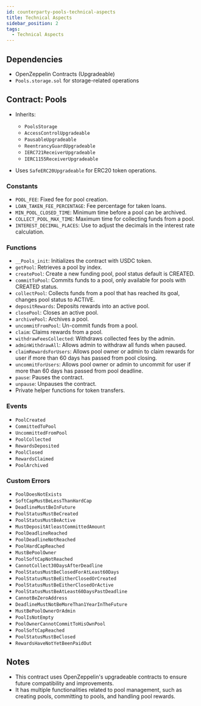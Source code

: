 ```yaml
---
id: counterparty-pools-technical-aspects
title: Technical Aspects
sidebar_position: 2
tags:
  - Technical Aspects
---
```


## Dependencies

- OpenZeppelin Contracts (Upgradeable)
- `Pools.storage.sol` for storage-related operations

## Contract: Pools

- Inherits:

  - `PoolsStorage`
  - `AccessControlUpgradeable`
  - `PausableUpgradeable`
  - `ReentrancyGuardUpgradeable`
  - `IERC721ReceiverUpgradeable`
  - `IERC1155ReceiverUpgradeable`

- Uses `SafeERC20Upgradeable` for ERC20 token operations.

### Constants

- `POOL_FEE`: Fixed fee for pool creation.
- `LOAN_TAKEN_FEE_PERCENTAGE`: Fee percentage for taken loans.
- `MIN_POOL_CLOSED_TIME`: Minimum time before a pool can be archived.
- `COLLECT_POOL_MAX_TIME`: Maximum time for collecting funds from a pool.
- `INTEREST_DECIMAL_PLACES`: Use to adjust the decimals in the interest rate calculation.

### Functions

- `__Pools_init`: Initializes the contract with USDC token.
- `getPool`: Retrieves a pool by index.
- `createPool`: Create a new funding pool, pool status default is CREATED.
- `commitToPool`: Commits funds to a pool, only available for pools with CREATED status.
- `collectPool`: Collects funds from a pool that has reached its goal, changes pool status to ACTIVE.
- `depositRewards`: Deposits rewards into an active pool.
- `closePool`: Closes an active pool.
- `archivePool`: Archives a pool.
- `uncommitFromPool`: Un-commit funds from a pool.
- `claim`: Claims rewards from a pool.
- `withdrawFeesCollected`: Withdraws collected fees by the admin.
- `adminWithdrawAll`: Allows admin to withdraw all funds when paused.
- `claimRewardsForUsers`: Allows pool owner or admin to claim rewards for user if more than 60 days has passed from pool closing.
- `uncommitForUsers`: Allows pool owner or admin to uncommit for user if more than 60 days has passed from pool deadline.
- `pause`: Pauses the contract.
- `unpause`: Unpauses the contract.
- Private helper functions for token transfers.

### Events

- `PoolCreated`
- `CommittedToPool`
- `UncommittedFromPool`
- `PoolCollected`
- `RewardsDeposited`
- `PoolClosed`
- `RewardsClaimed`
- `PoolArchived`

### Custom Errors

- `PoolDoesNotExists`
- `SoftCapMustBeLessThanHardCap`
- `DeadlineMustBeInFuture`
- `PoolStatusMustBeCreated`
- `PoolStatusMustBeActive`
- `MustDepositAtleastCommittedAmount`
- `PoolDeadlineReached`
- `PoolDeadlineNotReached`
- `PoolHardCapReached`
- `MustBePoolOwner`
- `PoolSoftCapNotReached`
- `CannotCollect30DaysAfterDeadline`
- `PoolStatusMustBeClosedForAtLeast60Days`
- `PoolStatusMustBeEitherClosedOrCreated`
- `PoolStatusMustBeEitherClosedOrActive`
- `PoolStatusMustBeAtLeast60DaysPastDeadline`
- `CannotBeZeroAddress`
- `DeadlineMustNotBeMoreThan1YearInTheFuture`
- `MustBePoolOwnerOrAdmin`
- `PoolIsNotEmpty`
- `PoolOwnerCannotCommitToHisOwnPool`
- `PoolSoftCapReached`
- `PoolStatusMustBeClosed`
- `RewardsHaveNotYetBeenPaidOut`

## Notes

- This contract uses OpenZeppelin's upgradeable contracts to ensure future compatibility and improvements.
- It has multiple functionalities related to pool management, such as creating pools, committing to pools, and handling pool rewards.
